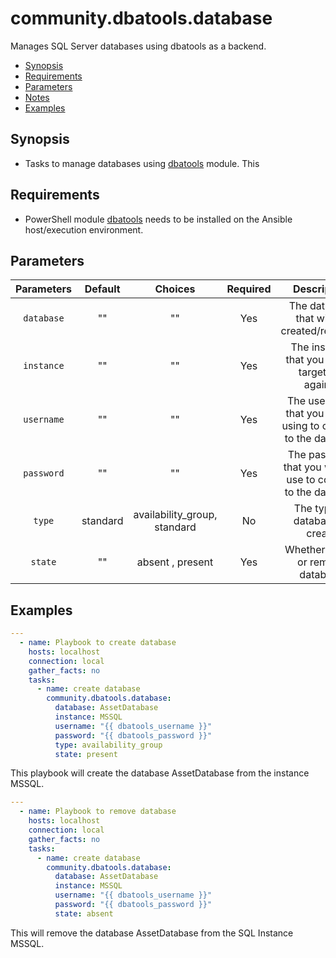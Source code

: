 # community.dbatools.database
Manages SQL Server databases using dbatools as a backend.

* [Synopsis](#Synopsis)
* [Requirements](#Requirements)
* [Parameters](#Parameters)
* [Notes](#Notes)
* [Examples](#Example)

## Synopsis
* Tasks to manage databases using [dbatools](https://github.com/sqlcollaborative/dbatools) module. This

## Requirements 
* PowerShell module [dbatools](https://github.com/sqlcollaborative/dbatools) needs to be installed on the Ansible host/execution environment.

## Parameters
|Parameters|Default| Choices|Required|Description|Example|
|:---:|:---:|:--:|:---:|:---:|:---:|
| `database`|""|""| Yes| The database that will be created/removed | Assets
| `instance` |""| ""|Yes |The instance that you will be targetting against| SQLServer
| `username` |""| "" | Yes | The username that you will be using to connect to the database| domain\johndoe , bob |
|`password`|"" | ""| Yes| The password that you want to use to connect to the database | password
| `type`   |standard | availability_group, standard| No |  The type of database to create | availailability_group
| `state` | "" | absent , present | Yes | Whether to add or remove database | present

## Examples


```yaml
---
  - name: Playbook to create database
    hosts: localhost
    connection: local
    gather_facts: no
    tasks:
      - name: create database 
        community.dbatools.database:
          database: AssetDatabase
          instance: MSSQL
          username: "{{ dbatools_username }}"
          password: "{{ dbatools_password }}"
          type: availability_group
          state: present
```
This playbook will create the database AssetDatabase from the instance MSSQL.

```yaml
---
  - name: Playbook to remove database
    hosts: localhost
    connection: local
    gather_facts: no
    tasks:
      - name: create database 
        community.dbatools.database:
          database: AssetDatabase
          instance: MSSQL
          username: "{{ dbatools_username }}"
          password: "{{ dbatools_password }}"
          state: absent
```
This will remove the database AssetDatabase from the SQL Instance MSSQL.
